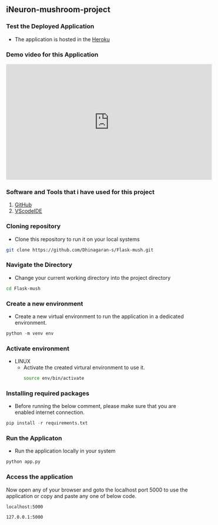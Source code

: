 ## iNeuron-mushroom-project

### Test the Deployed Application
- The application is hosted in the [Heroku](https://mush-application.herokuapp.com/)

### Demo video for this Application

<iframe 
    width="560" 
    height="315" 
    src="https://www.youtube.com/embed/hagoR-PmKCs" 
    title="YouTube video player" 
    frameborder="0" 
    allow="accelerometer; autoplay; clipboard-write; encrypted-media; gyroscope; picture-in-picture" allowfullscreen>
</iframe>


### Software and Tools that i have used for this project

1. [GitHub](https://github.com/)
2. [VScodeIDE](https://code.visualstudio.com/download)

### Cloning repository
- Clone this repository to run it on your local systems
```bash
git clone https://github.com/Dhinagaran-s/Flask-mush.git
```

### Navigate the Directory
- Change your current working directory into the project directory
```bash
cd Flask-mush
```

### Create a new environment
- Create a new virtual environment to run the application in a dedicated environment.
```python
python -m venv env
```

### Activate environment
- LINUX
    - Activate the created virtural environment to use it.
        ```bash
        source env/bin/activate
        ```

### Installing required packages
- Before running the below comment, please make sure that you are enabled internet connection.

```python
pip install -r requirements.txt
```
### Run the Applicaton
- Run the application locally in your system
```python
python app.py
``` 

### Access the application
Now open any of your browser and goto the localhost port 5000 to use the application or copy and paste any one of below code.

```bash
localhost:5000
```

```bash
127.0.0.1:5000
```
